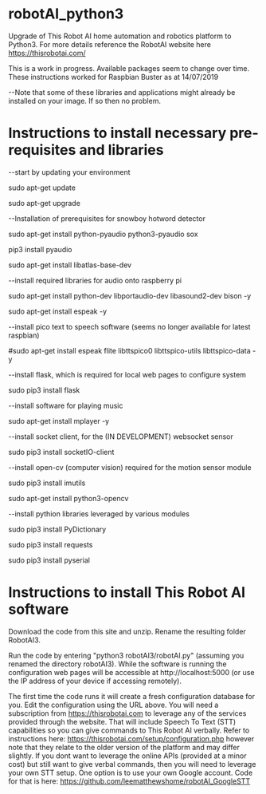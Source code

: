 # robotAI_python3
Upgrade of This Robot AI home automation and robotics platform to Python3. For more details reference the RobotAI website here https://thisrobotai.com/

This is a work in progress. Available packages seem to change over time. These instructions worked for Raspbian Buster as at 14/07/2019

--Note that some of these libraries and applications might already be installed on your image. If so then no problem.

# Instructions to install necessary pre-requisites and libraries

--start by updating your environment

sudo apt-get update

sudo apt-get upgrade

--Installation of prerequisites for snowboy hotword detector

sudo apt-get install python-pyaudio python3-pyaudio sox

pip3 install pyaudio

sudo apt-get install libatlas-base-dev

--install required libraries for audio onto raspberry pi

sudo apt-get install python-dev libportaudio-dev libasound2-dev  bison -y

sudo apt-get install espeak -y

--install pico text to speech software (seems no longer available for latest raspbian)

#sudo apt-get install espeak flite libttspico0 libttspico-utils libttspico-data -y

--install flask, which is required for local web pages to configure system

sudo pip3 install flask

--install software for playing music

sudo apt-get install mplayer -y

--install socket client, for the (IN DEVELOPMENT) websocket sensor

sudo pip3 install socketIO-client

--install open-cv (computer vision) required for the motion sensor module

sudo pip3 install imutils

sudo apt-get install python3-opencv

--install pythion libraries leveraged by various modules

sudo pip3 install PyDictionary

sudo pip3 install requests  

sudo pip3 install pyserial   


# Instructions to install This Robot AI software

Download the code from this site and unzip. Rename the resulting folder RobotAI3.

Run the code by entering  "python3 robotAI3/robotAI.py" (assuming you renamed the directory robotAI3). While the software is running the configuration web pages will be accessible at http://localhost:5000 (or use the IP address of your device if accessing remotely).  

The first time the code runs it will create a fresh configuration database for you. Edit the configuration using the URL above. You will need a subscription from https://thisrobotai.com to leverage any of the services provided through the website. That will include Speech To Text (STT) capabilities so you can give commands to This Robot AI verbally. Refer to instructions here: https://thisrobotai.com/setup/configuration.php however note that they relate to the older version of the platform and may differ slightly. If you dont want to leverage the online APIs (provided at a minor cost) but still want to give verbal commands, then you will need to leverage your own STT setup. One option is to use your own Google account. Code for that is here: https://github.com/leematthewshome/robotAI_GoogleSTT 











